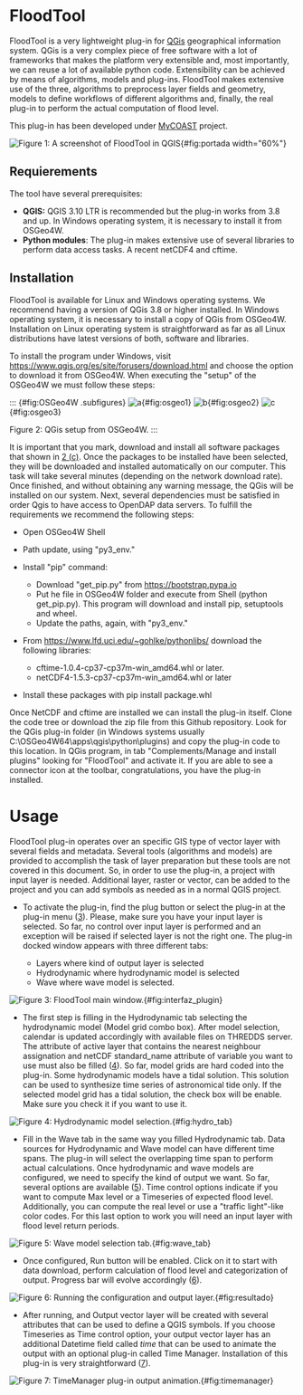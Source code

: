 # FloodTool

FloodTool is a very lightweight plug-in for [QGis](https://qgis.org/)
geographical information system. QGis is a very complex piece of free
software with a lot of frameworks that makes the platform very
extensible and, most importantly, we can reuse a lot of available python
code. Extensibility can be achieved by means of algorithms, models and
plug-ins. FloodTool makes extensive use of the three, algorithms to
preprocess layer fields and geometry, models to define workflows of
different algorithms and, finally, the real plug-in to perform the
actual computation of flood level.

This plug-in has been developed under
[MyCOAST](http://www.mycoast-project.org) project.

![Figure 1: A screenshot of FloodTool in
QGIS](./FloodTool/principal.png){#fig:portada width="60%"}

## Requierements

The tool have several prerequisites:

-   **QGIS:** QGIS 3.10 LTR is recommended but the plug-in works from
    3.8 and up. In Windows operating system, it is necessary to install
    it from OSGeo4W.
-   **Python modules**: The plug-in makes extensive use of several
    libraries to perform data access tasks. A recent netCDF4 and cftime.

## Installation

FloodTool is available for Linux and Windows operating systems. We
recommend having a version of QGis 3.8 or higher installed. In Windows
operating system, it is necessary to install a copy of QGis from
OSGeo4W. Installation on Linux operating system is straightforward as
far as all Linux distributions have latest versions of both, software
and libraries.

To install the program under Windows, visit
https://www.qgis.org/es/site/forusers/download.html and choose the
option to download it from OSGeo4W. When executing the "setup" of the
OSGeo4W we must follow these steps:

::: {#fig:OSGeo4W .subfigures}
![a](./FloodTool/instalacion/OSGeo1.png "fig:"){#fig:osgeo1}
![b](./FloodTool/instalacion/OSGeo2.png "fig:"){#fig:osgeo2}
![c](./FloodTool/instalacion/OSGeo3.png "fig:"){#fig:osgeo3}

Figure 2: QGis setup from OSGeo4W.
:::

It is important that you mark, download and install all software
packages that shown in [2 (c)](#fig:osgeo3). Once the packages to be
installed have been selected, they will be downloaded and installed
automatically on our computer. This task will take several minutes
(depending on the network download rate). Once finished, and without
obtaining any warning message, the QGis will be installed on our system.
Next, several dependencies must be satisfied in order Qgis to have
access to OpenDAP data servers. To fulfill the requirements we recommend
the following steps:

-   Open OSGeo4W Shell

-   Path update, using "py3_env."

-   Install "pip" command:

    -   Download "get_pip.py" from <https://bootstrap.pypa.io>
    -   Put he file in OSGeo4W folder and execute from Shell (python
        get_pip.py). This program will download and install pip,
        setuptools and wheel.
    -   Update the paths, again, with "py3_env."

-   From <https://www.lfd.uci.edu/~gohlke/pythonlibs/> download the
    following libraries:

    -   cftime-1.0.4-cp37-cp37m-win_amd64.whl or later.
    -   netCDF4-1.5.3-cp37-cp37m-win_amd64.whl or later

-   Install these packages with pip install package.whl

Once NetCDF and cftime are installed we can install the plug-in itself.
Clone the code tree or download the zip file from this Github
repository. Look for the QGis plug-in folder (in Windows systems usually
C:\\OSGeo4W64\\apps\\qgis\\python\\plugins) and copy the plug-in code to
this location. In QGis program, in tab "Complements/Manage and install
plugins" looking for "FloodTool" and activate it. If you are able to see
a connector icon at the toolbar, congratulations, you have the plug-in
installed.

# Usage

FloodTool plug-in operates over an specific GIS type of vector layer
with several fields and metadata. Several tools (algorithms and models)
are provided to accomplish the task of layer preparation but these tools
are not covered in this document. So, in order to use the plug-in, a
project with input layer is needed. Additional layer, raster or vector,
can be added to the project and you can add symbols as needed as in a
normal QGIS project.

-   To activate the plug-in, find the plug button or select the plug-in
    at the plug-in menu ([3](#fig:interfaz_plugin)). Please, make sure
    you have your input layer is selected. So far, no control over input
    layer is performed and an exception will be raised if selected layer
    is not the right one. The plug-in docked window appears with three
    different tabs:

    -   Layers where kind of output layer is selected
    -   Hydrodynamic where hydrodynamic model is selected
    -   Wave where wave model is selected.

![Figure 3: FloodTool main
window.](./FloodTool/interfaz_plugin.png){#fig:interfaz_plugin}

-   The first step is filling in the Hydrodynamic tab selecting the
    hydrodynamic model (Model grid combo box). After model selection,
    calendar is updated accordingly with available files on THREDDS
    server. The attribute of active layer that contains the nearest
    neighbour assignation and netCDF standard_name attribute of variable
    you want to use must also be filled ([4](#fig:hydro_tab)). So far,
    model grids are hard coded into the plug-in. Some hydrodynamic
    models have a tidal solution. This solution can be used to
    synthesize time series of astronomical tide only. If the selected
    model grid has a tidal solution, the check box will be enable. Make
    sure you check it if you want to use it.

![Figure 4: Hydrodynamic model
selection.](./FloodTool/hydro_tab.png){#fig:hydro_tab}

-   Fill in the Wave tab in the same way you filled Hydrodynamic tab.
    Data sources for Hydrodynamic and Wave model can have different time
    spans. The plug-in will select the overlapping time span to perform
    actual calculations. Once hydrodynamic and wave models are
    configured, we need to specify the kind of output we want. So far,
    several options are available ([5](#fig:wave_tab)). Time control
    options indicate if you want to compute Max level or a Timeseries of
    expected flood level. Additionally, you can compute the real level
    or use a "traffic light"-like color codes. For this last option to
    work you will need an input layer with flood level return periods.

![Figure 5: Wave model selection
tab.](./FloodTool/wave_tab.png){#fig:wave_tab}

-   Once configured, Run button will be enabled. Click on it to start
    with data download, perform calculation of flood level and
    categorization of output. Progress bar will evolve accordingly
    ([6](#fig:resultado)).

![Figure 6: Running the configuration and output
layer.](./FloodTool/resultado.png){#fig:resultado}

-   After running, and Output vector layer will be created with several
    attributes that can be used to define a QGIS symbols. If you choose
    Timeseries as Time control option, your output vector layer has an
    additional Datetime field called *time* that can be used to animate
    the output with an optional plug-in called Time Manager.
    Installation of this plug-in is very straightforward
    ([7](#fig:timemanager)).

![Figure 7: TimeManager plug-in output
animation.](./FloodTool/timemanager.png){#fig:timemanager}
